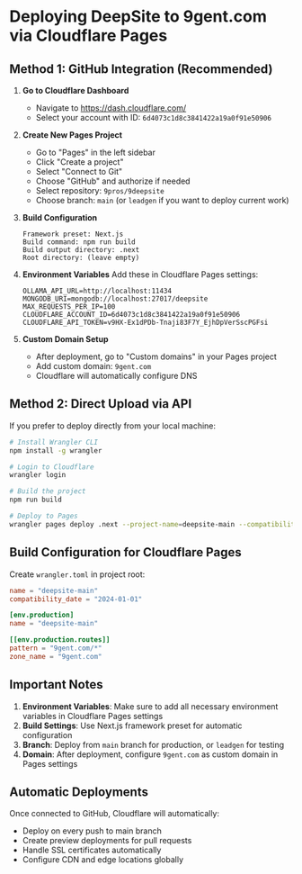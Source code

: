 # Deploying DeepSite to 9gent.com via Cloudflare Pages

## Method 1: GitHub Integration (Recommended)

1. **Go to Cloudflare Dashboard**
   - Navigate to https://dash.cloudflare.com/
   - Select your account with ID: `6d4073c1d8c3841422a19a0f91e50906`

2. **Create New Pages Project**
   - Go to "Pages" in the left sidebar
   - Click "Create a project"
   - Select "Connect to Git"
   - Choose "GitHub" and authorize if needed
   - Select repository: `9pros/9deepsite`
   - Choose branch: `main` (or `leadgen` if you want to deploy current work)

3. **Build Configuration**
   ```
   Framework preset: Next.js
   Build command: npm run build
   Build output directory: .next
   Root directory: (leave empty)
   ```

4. **Environment Variables**
   Add these in Cloudflare Pages settings:
   ```
   OLLAMA_API_URL=http://localhost:11434
   MONGODB_URI=mongodb://localhost:27017/deepsite
   MAX_REQUESTS_PER_IP=100
   CLOUDFLARE_ACCOUNT_ID=6d4073c1d8c3841422a19a0f91e50906
   CLOUDFLARE_API_TOKEN=v9HX-Ex1dPDb-Tnaji83F7Y_EjhDpVerSscPGFsi
   ```

5. **Custom Domain Setup**
   - After deployment, go to "Custom domains" in your Pages project
   - Add custom domain: `9gent.com`
   - Cloudflare will automatically configure DNS

## Method 2: Direct Upload via API

If you prefer to deploy directly from your local machine:

```bash
# Install Wrangler CLI
npm install -g wrangler

# Login to Cloudflare
wrangler login

# Build the project
npm run build

# Deploy to Pages
wrangler pages deploy .next --project-name=deepsite-main --compatibility-date=2024-01-01
```

## Build Configuration for Cloudflare Pages

Create `wrangler.toml` in project root:

```toml
name = "deepsite-main"
compatibility_date = "2024-01-01"

[env.production]
name = "deepsite-main"

[[env.production.routes]]
pattern = "9gent.com/*"
zone_name = "9gent.com"
```

## Important Notes

1. **Environment Variables**: Make sure to add all necessary environment variables in Cloudflare Pages settings
2. **Build Settings**: Use Next.js framework preset for automatic configuration
3. **Branch**: Deploy from `main` branch for production, or `leadgen` for testing
4. **Domain**: After deployment, configure `9gent.com` as custom domain in Pages settings

## Automatic Deployments

Once connected to GitHub, Cloudflare will automatically:
- Deploy on every push to main branch
- Create preview deployments for pull requests
- Handle SSL certificates automatically
- Configure CDN and edge locations globally